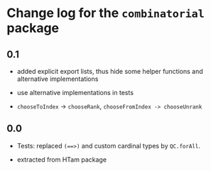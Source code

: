 # Change log for the `combinatorial` package

## 0.1

* added explicit export lists,
  thus hide some helper functions and alternative implementations

* use alternative implementations in tests

* `chooseToIndex` -> `chooseRank`,
  `chooseFromIndex -> chooseUnrank`

## 0.0

* Tests: replaced `(==>)` and custom cardinal types by `QC.forAll`.

* extracted from HTam package
